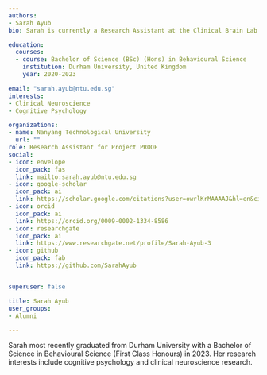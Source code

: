 ```yaml
---
authors:
- Sarah Ayub
bio: Sarah is currently a Research Assistant at the Clinical Brain Lab. 

education:
  courses:
  - course: Bachelor of Science (BSc) (Hons) in Behavioural Science
    institution: Durham University, United Kingdom
    year: 2020-2023

email: "sarah.ayub@ntu.edu.sg"
interests:
- Clinical Neuroscience
- Cognitive Psychology

organizations:
- name: Nanyang Technological University
  url: ""
role: Research Assistant for Project PROOF
social:
- icon: envelope
  icon_pack: fas
  link: mailto:sarah.ayub@ntu.edu.sg
- icon: google-scholar
  icon_pack: ai
  link: https://scholar.google.com/citations?user=owrlKrMAAAAJ&hl=en&citsig=ANk4lt4ClFHrgGexOWW8iRcGdQ7r
- icon: orcid
  icon_pack: ai
  link: https://orcid.org/0009-0002-1334-8586
- icon: researchgate
  icon_pack: ai
  link: https://www.researchgate.net/profile/Sarah-Ayub-3
- icon: github
  icon_pack: fab
  link: https://github.com/SarahAyub


superuser: false

title: Sarah Ayub
user_groups:
- Alumni

---
```


Sarah most recently graduated from Durham University with a Bachelor of Science in Behavioural Science (First Class Honours) in 2023. Her research interests include cognitive psychology and clinical neuroscience research.
